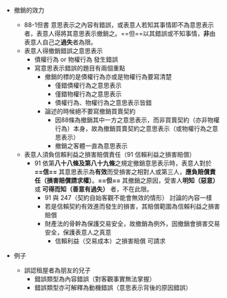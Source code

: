 - 撤銷的效力
	- 88-1但書 意思表示之內容有錯誤，或表意人若知其事情即不為意思表示者，表意人得將其意思表示撤銷之。==但==以其錯誤或不知事情，**非**由表意人自己之**過失**者為限。
	- 表意人得撤銷錯誤之意思表示
		- 債權行為 or 物權行為 發生錯誤
		- 寫意思表示錯誤的題目有兩個重點
			- 撤銷的標的是債權行為亦或是物權行為要寫清楚
				- 僅錯債權行為之意思表示
				- 僅錯物權行為之意思表示
				- 債權行為、物權行為之意思表示皆錯
			- 論述的時候絕不要寫撤銷買賣契約
				- 因88條為撤銷其中一方之意思表示，而非買賣契約（亦非物權行為）本身，故為撤銷買賣契約之意思表示（或物權行為之意思表示）
				- 撤銷之客體一直為意思表示
	- 表意人須負信賴利益之損害賠償責任（91 信賴利益之損害賠償）
		- 91 依第**八十八條及第八十九條**之規定撤銷意思表示時，表意人對於 **==信==** 其意思表示為**有效**而受損害之相對人或第三人，**應負賠償責任（損害賠償請求權）**。**==但==** 其撤銷之原因，受害人**明知（惡意）** 或 **可得而知（善意有過失）** 者，不在此限。
			- 91 與 247（契約自始客觀不能會無效的情形） 討論的內容一樣
			- 若是信賴契約有效進而發生的損害，其賠償範圍為信賴利益之損害賠償
			- 財產法的骨幹為保護交易安全，故撤銷為例外，因撤銷會損害交易安全，保護表意人之真意
				- 信賴利益（交易成本）之損害賠償 可請求

- 例子
	- 誤認租屋者為朋友的兒子
		- 錯誤類型為內容錯誤（對客觀事實無法掌握）
		- 錯誤類型亦可解釋為動機錯誤（意思表示背後的原因錯誤）
